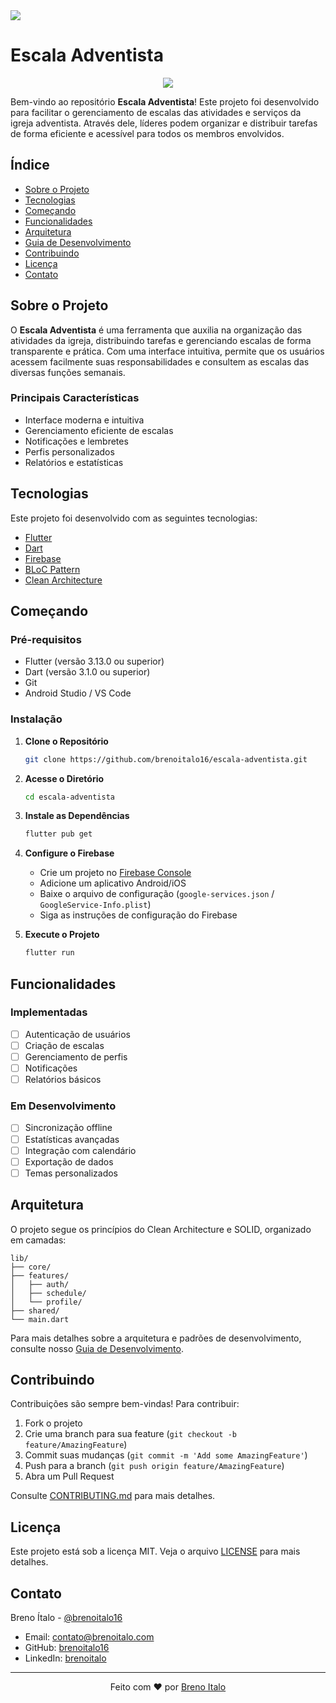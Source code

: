 <img src="https://i.imgur.com/bOjfoWK.png"/>
<br>

# Escala Adventista

<div align="center">

<p align="center">
  <a href="https://skillicons.dev">
    <img src="https://skillicons.dev/icons?i=flutter,dart,firebase,git,vscode,androidstudio,figma" />
  </a>
</p>

</div>

Bem-vindo ao repositório **Escala Adventista**! Este projeto foi desenvolvido para facilitar o gerenciamento de escalas das atividades e serviços da igreja adventista. Através dele, líderes podem organizar e distribuir tarefas de forma eficiente e acessível para todos os membros envolvidos.

## Índice

- [Sobre o Projeto](#-sobre-o-projeto)
- [Tecnologias](#-tecnologias)
- [Começando](#-começando)
- [Funcionalidades](#-funcionalidades)
- [Arquitetura](#-arquitetura)
- [Guia de Desenvolvimento](docs/FEATURE_GUIDE.md)
- [Contribuindo](#-contribuindo)
- [Licença](#-licença)
- [Contato](#-contato)

## Sobre o Projeto

O **Escala Adventista** é uma ferramenta que auxilia na organização das atividades da igreja, distribuindo tarefas e gerenciando escalas de forma transparente e prática. Com uma interface intuitiva, permite que os usuários acessem facilmente suas responsabilidades e consultem as escalas das diversas funções semanais.

### Principais Características

- Interface moderna e intuitiva
- Gerenciamento eficiente de escalas
- Notificações e lembretes
- Perfis personalizados
- Relatórios e estatísticas

## Tecnologias

Este projeto foi desenvolvido com as seguintes tecnologias:

- [Flutter](https://flutter.dev/)
- [Dart](https://dart.dev/)
- [Firebase](https://firebase.google.com/)
- [BLoC Pattern](https://bloclibrary.dev/)
- [Clean Architecture](https://blog.cleancoder.com/uncle-bob/2012/08/13/the-clean-architecture.html)

## Começando

### Pré-requisitos

- Flutter (versão 3.13.0 ou superior)
- Dart (versão 3.1.0 ou superior)
- Git
- Android Studio / VS Code

### Instalação

1. **Clone o Repositório**
   ```bash
   git clone https://github.com/brenoitalo16/escala-adventista.git
   ```

2. **Acesse o Diretório**
   ```bash
   cd escala-adventista
   ```

3. **Instale as Dependências**
   ```bash
   flutter pub get
   ```

4. **Configure o Firebase**
   - Crie um projeto no [Firebase Console](https://console.firebase.google.com/)
   - Adicione um aplicativo Android/iOS
   - Baixe o arquivo de configuração (`google-services.json` / `GoogleService-Info.plist`)
   - Siga as instruções de configuração do Firebase

5. **Execute o Projeto**
   ```bash
   flutter run
   ```

## Funcionalidades

### Implementadas
- [ ] Autenticação de usuários
- [ ] Criação de escalas
- [ ] Gerenciamento de perfis
- [ ] Notificações
- [ ] Relatórios básicos

### Em Desenvolvimento
- [ ] Sincronização offline
- [ ] Estatísticas avançadas
- [ ] Integração com calendário
- [ ] Exportação de dados
- [ ] Temas personalizados

## Arquitetura

O projeto segue os princípios do Clean Architecture e SOLID, organizado em camadas:

```
lib/
├── core/
├── features/
│   ├── auth/
│   ├── schedule/
│   └── profile/
├── shared/
└── main.dart
```

Para mais detalhes sobre a arquitetura e padrões de desenvolvimento, consulte nosso [Guia de Desenvolvimento](docs/FEATURE_GUIDE.md).

## Contribuindo

Contribuições são sempre bem-vindas! Para contribuir:

1. Fork o projeto
2. Crie uma branch para sua feature (`git checkout -b feature/AmazingFeature`)
3. Commit suas mudanças (`git commit -m 'Add some AmazingFeature'`)
4. Push para a branch (`git push origin feature/AmazingFeature`)
5. Abra um Pull Request

Consulte [CONTRIBUTING.md](CONTRIBUTING.md) para mais detalhes.

## Licença

Este projeto está sob a licença MIT. Veja o arquivo [LICENSE](LICENSE) para mais detalhes.

## Contato

Breno Ítalo - [@brenoitalo16](https://instagram.com/brenoitalo16)

- Email: [contato@brenoitalo.com](mailto:contato@brenoitalo.com)
- GitHub: [brenoitalo16](https://github.com/brenoitalo16)
- LinkedIn: [brenoitalo](https://linkedin.com/in/brenoitalo)

---

<div align="center">

Feito com ❤️ por [Breno Italo](https://github.com/brenoitalo16)

</div>